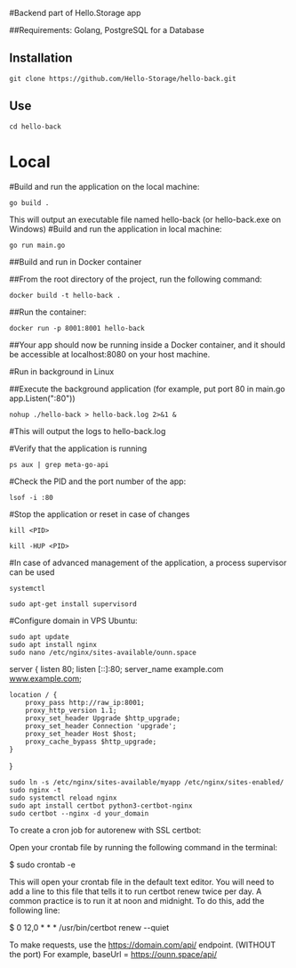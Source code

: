 #Backend part of Hello.Storage app

##Requirements: Golang, PostgreSQL for a Database

## Installation
```
git clone https://github.com/Hello-Storage/hello-back.git
```

## Use
```
cd hello-back
```
# Local

#Build and run the application on the local machine:
```
go build .
```
This will output an executable file named hello-back (or hello-back.exe on Windows)
#Build and run the application in local machine:

```
go run main.go
```

##Build and run in Docker container

##From the root directory of the project, run the following command:

```
docker build -t hello-back .
```

##Run the container:

```
docker run -p 8001:8001 hello-back
```

##Your app should now be running inside a Docker container, and it should be accessible at localhost:8080 on your host machine.


#Run in background in Linux

##Execute the background application (for example, put port 80 in main.go app.Listen(":80"))

```
nohup ./hello-back > hello-back.log 2>&1 &
```

#This will output the logs to hello-back.log

#Verify that the application is running

```
ps aux | grep meta-go-api
```

#Check the PID and the port number of the app:

```
lsof -i :80
```

#Stop the application or reset in case of changes


```
kill <PID>

kill -HUP <PID>
```


#In case of advanced management of the application, a process supervisor can be used


```
systemctl
```
```
sudo apt-get install supervisord
```


#Configure domain in VPS Ubuntu:


```
sudo apt update
sudo apt install nginx
sudo nano /etc/nginx/sites-available/ounn.space

```
server {
    listen 80;
    listen [::]:80;
    server_name example.com www.example.com;

    location / {
        proxy_pass http://raw_ip:8001;
        proxy_http_version 1.1;
        proxy_set_header Upgrade $http_upgrade;
        proxy_set_header Connection 'upgrade';
        proxy_set_header Host $host;
        proxy_cache_bypass $http_upgrade;
    }
}
```
sudo ln -s /etc/nginx/sites-available/myapp /etc/nginx/sites-enabled/
sudo nginx -t
sudo systemctl reload nginx
sudo apt install certbot python3-certbot-nginx
sudo certbot --nginx -d your_domain

```

To create a cron job for autorenew with SSL certbot:

Open your crontab file by running the following command in the terminal:

$ sudo crontab -e

This will open your crontab file in the default text editor. You will need to add a line to this file that tells it to run certbot renew twice per day. A common practice is to run it at noon and midnight. To do this, add the following line:

$ 0 12,0 * * * /usr/bin/certbot renew --quiet


To make requests, use the https://domain.com/api/ endpoint. (WITHOUT the port) For example, baseUrl = https://ounn.space/api/